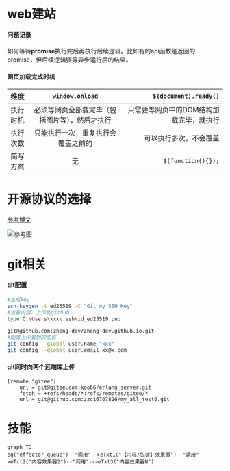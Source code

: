 # web建站

#### 问题记录
如何等待**promise**执行完后再执行后续逻辑。比如有的api函数是返回的promise，但后续逻辑要等异步运行后的结果。

#### 网页加载完成时机

| 维度     |                `window.onload`                 |                   `$(document).ready()` |
| :------- | :--------------------------------------------: | --------------------------------------: |
| 执行时机 | 必须等网页全部载完毕（包括图片等），然后才执行 | 只需要等网页中的DOM结构加载完毕，就执行 |
| 执行次数 |       只能执行一次，重复执行会覆盖之前的       |                  可以执行多次，不会覆盖 |
| 简写方案 |                       无                       |                      `$(function(){});` |




# 开源协议的选择
[参考博文](http://www.ruanyifeng.com/blog/2011/05/how_to_choose_free_software_licenses.html "来源")

![参考图](http://www.ruanyifeng.com/blogimg/asset/201105/free_software_licenses.png "引用图")

# git相关

#### git配置
```bash
#生成key
ssh-keygen -t ed25519 -C "Git my SSH Key"
#查看内容，上传到github
type C:\Users\xxx\.ssh\id_ed25519.pub

git@github.com:zheng-dev/zheng-dev.github.io.git
#配置上传看到的名称
git config --global user.name "xxx"
git config --global user.email xx@x.com

```

#### git同时向两个远端库上传
```editorconfig
[remote "gitee"]
	url = git@gitee.com:koo66/erlang_server.git
	fetch = +refs/heads/*:refs/remotes/gitee/*
	url = git@github.com:zzc16707826/my_all_test0.git
```
# 技能
```mermaid
graph TD
eq("effector_queue")--"调用"-->eTxt1("【内容/包装】效果器")--"调用"-->eTxt2("内容效果器2")--"调用"-->eTxt3("内容效果器N")
```
